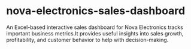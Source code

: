 # nova-electronics-sales-dashboard
An Excel-based interactive sales dashboard for Nova Electronics tracks important business metrics.It provides useful insights into sales growth, profitability, and customer behavior to help with decision-making.

